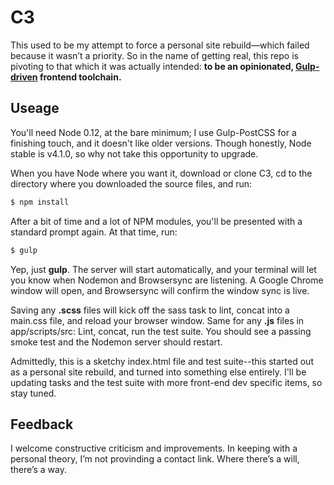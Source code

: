 # C3
This used to be my attempt to force a personal site rebuild&mdash;which failed because it wasn&rsquo;t a priority. So in the name of getting real, this repo is pivoting to that which it was actually intended: **to be an opinionated, [Gulp-driven](http://gulpjs.com) frontend toolchain.**

## Useage
You'll need Node 0.12, at the bare minimum; I use Gulp-PostCSS for a finishing touch, and it doesn't like older versions. Though honestly, Node stable is v4.1.0, so why not take this opportunity to upgrade.

When you have Node where you want it, download or clone C3, cd to the directory where you downloaded the source files, and run:

```javascript
$ npm install
```

After a bit of time and a lot of NPM modules, you'll be presented with a standard prompt again. At that time, run:

```javascript
$ gulp
```

Yep, just **gulp**. The server will start automatically, and your terminal will let you know when Nodemon and Browsersync are listening. A Google Chrome window will open, and Browsersync will confirm the window sync is live.

Saving any **.scss** files will kick off the sass task to lint, concat into a main.css file, and reload your browser window. Same for any **.js** files in app/scripts/src: Lint, concat, run the test suite. You should see a passing smoke test and the Nodemon server should restart.

Admittedly, this is a sketchy index.html file and test suite--this started out as a personal site rebuild, and turned into something else entirely. I'll be updating tasks and the test suite with more front-end dev specific items, so stay tuned.

## Feedback
I welcome constructive criticism and improvements. In keeping with a personal theory, I&rsquo;m not provinding a contact link. Where there&rsquo;s a will, there&rsquo;s a way. 
